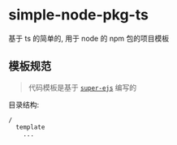 # simple-node-pkg-ts

基于 ts 的简单的, 用于 node 的 npm 包的项目模板

## 模板规范

> 代码模板是基于 [`super-ejs`](https://github.com/z-juln/super-ejs) 编写的

目录结构:

```
/
  template
    ...
```
